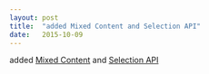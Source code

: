 ```yaml
---
layout: post
title:  "added Mixed Content and Selection API"
date:   2015-10-09
---
```


added [Mixed Content](http://www.w3.org/TR/mixed-content/) and [Selection API](http://www.w3.org/TR/selection-api/)

